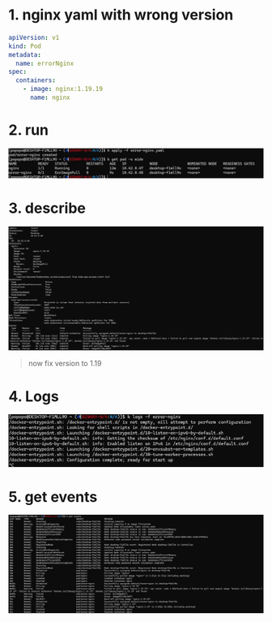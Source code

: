 # 1. nginx yaml with wrong version

```yaml
apiVersion: v1
kind: Pod
metadata:
  name: errorNginx
spec:
  containers:
    - image: nginx:1.19.19
      name: nginx
```

# 2. run

![alt text](image.png)

# 3. describe

![](images/describe.png)

> now fix version to 1.19

# 4. Logs

![](images/log.png)

# 5. get events

![](images/getevent.png)
